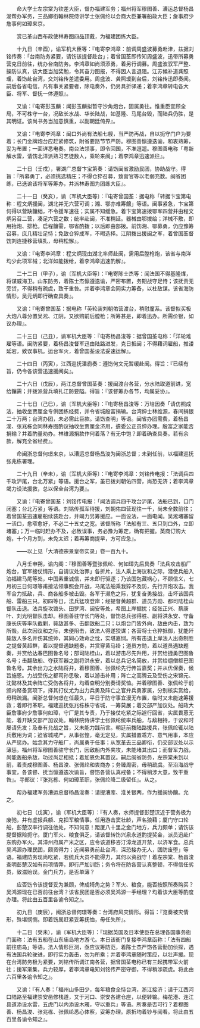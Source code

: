 <!-- { "loadSidebar": true } -->
　　命大学士左宗棠为钦差大臣，督办福建军务；福州将军穆图善、漕运总督杨昌浚帮办军务，三品卿衔翰林院侍讲学士张佩纶以会商大臣兼署船政大臣；詹事府少詹事何如璋来京。

　　赏已革山西布政使林寿图四品顶戴，为福建团练大臣。

　　十九日（辛酉），谕军机大臣等：『电寄李鸿章：前调周盛波募勇赴津，兹据刘铭传奏：「台南防务紧要，请饬该提督赴台」；着曾国荃即传知周盛波，迅带所募勇营克日前往，统办台南防务。李鸿章如尚须添勇，着另行调募。周盛波驭军严整、操防认真，该大臣当加奖勉，令其奋力图报，不得因人言退阻。江苏候补道龚照瑗，着饬赴台湾，交刘铭传差遣委用。周盛波、龚照瑗到台后，刘铭传迅即奏闻。嗣后各省电信，凡有事关紧要者，除电奏外，仍另具折驿递；着李鸿章转电各大臣、将军、督抚一体遵照』。

　　又谕：『电寄彭玉麟：闻彭玉麟拟暂守沙角炮台，固属勇往。惟重臣宜顾全局，不可株守一台，况敌长水战、华长陆战，如基隆、马尾台毁，而陆兵仍胜，是其明证。该尚书务当加意慎重，以副朝廷倚畀』。

　　又谕：『电寄李鸿章：闽口外尚有法船七艘，当严防再战，自以扼守门户为要着；长门金牌炮台应赶紧修筑，附省要路节节严防。穆图善懔遵迭谕，和衷熟筹，妥为布置；一面详悉电奏。南台法领事，即令回国，不准逗遛。穆图善电称「粤新解水雷，请饬北洋派熟习艺徒数人，乘轮来闽」；着李鸿章迅速派往』。

　　二十日（壬戌），署湖广总督卞宝第奏：请饬闽省激励民团，协助战守。得旨：『所募勇丁，必须挑选精庄；不得仓猝召募，致营官等以老弱充数。闽省团练，已迭谕该将军等筹办，并派林寿图为团练大臣』。

　　二十一日（癸亥），谕〔军机大臣等〕：『电寄曾国荃：据电称「转据卞宝第电称：程文炳援闽，湖北并无六营可调；湘、鄂亦难筹饟」等语。闽事紧急，卞宝第何得以营缺饟绌，不令援军速往；实属不知缓急。着卞宝第速拨鄂军四营并由程文炳另召二营，凑足六营之数；统率赴闽，不准稍延。器械由鄂拨给；洋械不敷，即用抬炮、排枪。启程饟需，鄂省酌拨；以后即由部拨。前饬湘、鄂募勇，仍应豫筹召募，庶几精壮足恃；免致仓猝成军，不暇选择。江阴拨出援闽之军，着曾国荃督饬刘连捷移营填扎，毋稍松懈』。

　　又谕：『电寄李鸿章：程文炳现由湖北率师赴闽，需用后膛枪炮，该省与南洋均少此项军械；北洋如能拨给，着李鸿章迅速酌解』。

　　二十二日（甲子），谕〔军机大臣等〕：『电寄陈士杰等：闻法国不得基隆煤，将谋威海卫。山东防务，着陈士杰懔遵迭谕，严密布置，务期战守足恃；该抚责无旁贷，不得稍有疏虞，致干重咎。并着李鸿章会同实力筹备，以杜敌谋。该省海防情形，吴元炳即行确查具奏』。

　　又谕：『电寄曾国荃：据电称「英轮装刘朝佑营渡台，稍慰廑系。该督拟买极大炮八尊分置吴淞、江阴，又欲购前后膛枪；所筹甚是，即着迅办。所需价银，如议办理』。

　　二十三日（己丑），谕军机大臣等：『电寄杨昌浚等：据曾国荃电称：「洋轮难雇等语。闽防紧要，着杨昌浚督军迅由陆路进发，克日抵闽；不得藉词雇船，推诿延宕，致误事机。运台军火，着曾国荃设法妥速运解』。

　　二十四日（丙寅），江西巡抚潘霨奏：遵饬何文元暂缓赴闽。得旨：『已续有旨，仍令各该营迅速援闽矣』。

　　二十六日（戊辰），两江总督曾国荃奏：援闽渡台各营，分水陆取道前进，宽给饟需；并拨派营兵填扎江防要隘。得旨：『该督筹办各节，均属妥协』。

　　二十七日（己巳），谕〔军机大臣等〕：『电寄杨昌浚等：万培因奏「请仿照成法，抽收坐贾厘金专供团练经费，并令省城殷富捐输。台湾绅士林维源，春间捐银二十万两；台湾办团，未必需此巨款。请饬查明」等语。闽省办团需费，着杨昌浚、张兆栋会同林寿图酌议抽收坐贾厘金济用，遴委公正员绅办理。殷富之家能否捐输？并着酌量劝办。林维源捐款作何着落？有无中饱？即着确查具奏。若有余款，解充全省经费』。

　　命闽浙总督何璟来京，以漕运总督杨昌浚为闽浙总督；未到任前，以福建巡抚张兆栋署理。

　　二十九日（辛未），谕〔军机大臣等〕：『电寄李鸿章：刘铭传电报：「法调兵四千攻沪尾，台北万紧」等语。援台之军，虽已拨刘朝佑四营，尚恐无济；着李鸿章竭力设法援救，总以保全台湾为要』。

　　又谕：『电寄曾国荃：刘铭传电报：「闻法调兵四千攻台沪尾，法船已到，口门闭塞；台北万紧」等语。刘铭传孤军待援，刘朝佑四营现往一千，尚未全数前往；着曾国荃迅速雇船续装赴台，并竭力另筹援应。一面设法，一面电闻。吴淞堵塞留一活口，愈窄愈好，不必二十五丈之宽。该督所称「法船有三、五只到口外，立即堵塞」；万一临时赶办不及，必致误事，务必豫为筹定，确有把握。英商订购大炮，十个月方到，未免太迟；着再筹商提早，方可应急』。

　　——以上见「大清德宗景皇帝实录」卷一百九十。

　　八月壬申朔，谕内阁：『穆图善等暨张佩纶、何如璋先后具奏「法兵攻击船厂炮台，官军接仗情形，自请议处治罪」各折片，法人乘上海议和之际，潜使兵船入泊福建马尾等处，中国素重诚信，并未即行驱逐；乃该国包藏祸心，不顾信义，七月初三日何璟等甫接法领事照会开战，马尾法船乘我猝不及防，先行开炮攻击。我军合力抵敌，兵、商各船多被击毁。各军于濒危之际，犹复奋勇接战，击坏该国兵船、雷船三只。初四等日，法兵猛攻登岸；经提督黄超群、道员方勋、都司陆桂山督队击退。法兵旋攻馆头、田罗湾、闽安等处，希图上岸据扰；经张正兴、蔡康叶、刘光明督队击却。穆图善驻守长门等处，督饬总兵张得胜、副将洪永安、守备康长庆等率队截剿，毙敌甚多、击翻敌船二只；以炮台门皆外向，敌由内击，致为所毁。此次因议和之际，未便阻击，致法人得遂狡谋；各营将士仓猝抵御，犹能歼毙敌人多名并伤其统帅，其同心效命之忱，实堪嘉悯。所有击退上岸法人出奇制胜之提督黄超群，着以提督遇缺题奏，并赏穿黄马褂；道员方勋，着以道员遇缺题奏，并赏给达春巴图鲁名号；部司陆桂山，着以游击尽先升用，并赏给捷勇巴图鲁名号；击翻敌船、夺获军器之副将洪永安，着以总兵记名简放，并赏给绷僧额巴图鲁名号。其余出力之水陆将弁，着穆图善、张佩纶先行传旨嘉奖；并从优保奏，候旨施恩。力战受伤之都司孙思敬，着以游击补用；阵亡之高腾云及受伤之宋锦元、沈懿林及其余阵亡受伤各将弁，均着查明分别奏请奖恤。并着穆图善、张佩纶于前颁内帑备赏项下，择其打仗尤为出力兵勇及阵亡之官弁兵勇家属，分别核实赏给，毋稍疏漏。闽浙总督何璟在任最久，平日于防守事宜漫无布置，临时又未能速筹援救；着即行革职。福建巡抚张兆栋株守省城，一筹莫展；着交部严加议处。船政大臣詹事府少詹事何如璋，守厂是其专责，乃于接仗吃紧之际遽行回省，实属畏葸无能，着开缺交部严加议处。翰林院侍讲学士张佩纶统率兵船，与敌相持，于议和时屡请先发；及奉有允战之旨，又未能力践前言。朝廷前拨陆路援兵，张佩纶辄以陆兵敷用为词；迨省城戒严，从事张惶，毫无定见，实属措置乖方、意气用事，本应从严惩办。姑念其力守船厂，尚属勇于任事；从宽革去三品卿衔，仍交部议处以示薄惩。福州将军穆图善驻守长门，因敌船内外夹攻，未能堵其出口；而督军力战，尚能轰船杀敌，功过尚足相抵；着加恩免其置议。嗣后闽省防务，左宗棠未到以前，着责成穆图善、杨昌浚、张佩纶和衷商办；务臻周密，毋稍疏虞。至沿海战守事宜，各该督、抚当懔遵迭次谕旨，督饬各营认真戒备；不得稍涉大意，致干重咎』。寻部议：『张兆栋、何如璋革职，张佩纶降二级留任』。从之。

　　帮办福建军务漕运总督杨昌浚奏：请提漕库、淮关银两，作为援闽协饟。允之。

　　初七日（戊寅），谕〔军机大臣等〕：『有人奏，水师提督彭楚汉近于营务极为废弛，并有虚报兵额、克扣军粮情事。任用游击窦壮龄，声名狼藉；厦门守口轮船，彭楚汉率行调往他处，不知何意！距厦八十里之金门地方，兵力颇单；请饬该提督据险扼守。厦门军火、粮食俱乏，请该督转饬兴泉永道酌提奖金，派员迅赴广东购办军火。其漳州府属产米之区，应令该道移咨汀漳龙道开禁，以济军食。总兵吴鸿源办理民团，颇资得力；近闻募勇前赴台湾，深恐接办无人，团防废堕」等语。福建防务现尚吃紧，若统兵大员不能得力，其何以资战守！着左宗棠、杨昌浚查明彭楚汉如有前项情弊，即行严加训饬；务令将在防各营认真整顿，不得信任劣员，致滋贻误。金门兵力，是否单薄？

　　应否饬令该提督妥为兼顾，俾成犄角之势？军火、粮食，能否按照所奏购买？吴鸿源现在已否前往台湾？该省民团是否必须吴鸿源一手经理？均着该大臣等酌度办理。将此由五百里各谕令知之』。

　　初九日（庚辰），闽浙总督何璟等奏：台湾府风灾情形。得旨：『览奏被灾情形，殊堪悯恻。即着饬属赶紧妥筹抚恤，毋任失所』。

　　十二日（癸未），谕〔军机大臣等〕：『现据英国及日本使臣在总理各国事务衙门面称：法有五船在山东庙岛地方游弋。本日该衙门复接李鸿章函称：「法有四船前往庙岛」等语。法人情形叵测，亟应议筹防范，着陈士杰严饬各营勤加侦探，遇有法国兵轮驶进，即行实力轰击，勿为所乘；并着李鸿章随时策应，以壮声援。现在台湾防务极为紧要，刘铭传所调江南各营，据曾国荃电称已有三起携带军火前往；援军渐集，兵力较厚，着李鸿章电知刘铭传严密守御，不得稍涉疏虞。将此由六百里各谕令知之』。

　　又谕：『有人奏：「福州山多田少，每年粮食全恃台湾，浙江接济；请于江西河口陆路至福建崇安凿修栈道，又于河口、崇安各建仓座，以便转输。梅花港、连江县道添设水雷，五虎门以内添设木簰，守以重兵」等语。所奏是否可行？着穆图善、杨昌浚、张兆栋、张佩纶悉心体察，妥筹办理。原折均着钞与阅看。将此由五百里各谕令知之』。

